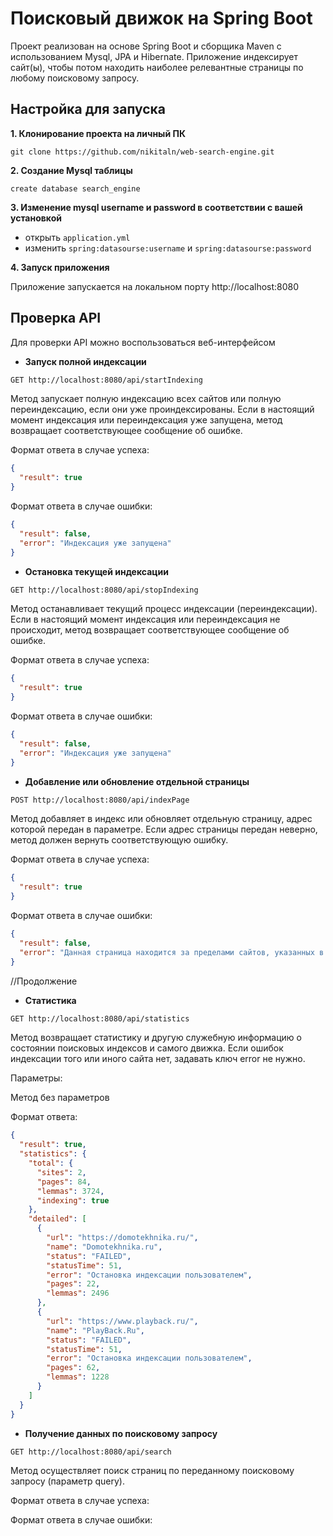 # Поисковый движок на Spring Boot

Проект реализован на основе Spring Boot и сборщика Maven с использованием Mysql, JPA и Hibernate. Приложение индексирует сайт(ы), чтобы потом находить наиболее релевантные страницы по любому поисковому запросу.

## Настройка для запуска

**1. Клонирование проекта на личный ПК**

```
git clone https://github.com/nikitaln/web-search-engine.git
```

**2. Создание Mysql таблицы**

```
create database search_engine
```

**3. Изменение mysql username и password в соответствии с вашей установкой**

+ открыть `application.yml`
+ изменить `spring:datasourse:username` и `spring:datasourse:password`

**4. Запуск приложения**

Приложение запускается на локальном порту http://localhost:8080

## Проверка API

Для проверки API можно воспользоваться веб-интерфейсом

* **Запуск полной индексации**

```bash
GET http://localhost:8080/api/startIndexing
```
Метод запускает полную индексацию всех сайтов или полную переиндексацию, если они уже проиндексированы.
Если в настоящий момент индексация или переиндексация уже запущена, метод возвращает соответствующее сообщение об ошибке. 

Формат ответа в случае успеха:

```json
{
  "result": true
}
```

Формат ответа в случае ошибки:

```json
{
  "result": false,
  "error": "Индексация уже запущена"
}
```

* **Остановка текущей индексации**

```bash
GET http://localhost:8080/api/stopIndexing
```

Метод останавливает текущий процесс индексации (переиндексации). Если в настоящий момент индексация или переиндексация
не происходит, метод возвращает соответствующее сообщение об ошибке.

Формат ответа в случае успеха:

```json
{
  "result": true
}
```

Формат ответа в случае ошибки:

```json
{
  "result": false,
  "error": "Индексация уже запущена"
}
```

* **Добавление или обновление отдельной страницы**

```bash
POST http://localhost:8080/api/indexPage
```

Метод добавляет в индекс или обновляет отдельную страницу, адрес которой передан в параметре.
Если адрес страницы передан неверно, метод должен вернуть соответствующую ошибку.

Формат ответа в случае успеха:

```json
{
  "result": true
}
```

Формат ответа в случае ошибки:

```json
{
  "result": false,
  "error": "Данная страница находится за пределами сайтов, указанных в конфигурационном файле"
}
```

//Продолжение

* **Статистика**

```bash
GET http://localhost:8080/api/statistics
```

Метод возвращает статистику и другую служебную информацию о состоянии поисковых индексов и самого движка.
Если ошибок индексации того или иного сайта нет, задавать ключ error не нужно.


Параметры:

Метод без параметров

Формат ответа:

```json
{
  "result": true,
  "statistics": {
    "total": {
      "sites": 2,
      "pages": 84,
      "lemmas": 3724,
      "indexing": true
    },
    "detailed": [
      {
        "url": "https://domotekhnika.ru/",
        "name": "Domotekhnika.ru",
        "status": "FAILED",
        "statusTime": 51,
        "error": "Остановка индексации пользователем",
        "pages": 22,
        "lemmas": 2496
      },
      {
        "url": "https://www.playback.ru/",
        "name": "PlayBack.Ru",
        "status": "FAILED",
        "statusTime": 51,
        "error": "Остановка индексации пользователем",
        "pages": 62,
        "lemmas": 1228
      }
    ]
  }
}
```

* **Получение данных по поисковому запросу**

```bash
GET http://localhost:8080/api/search
```

Метод осуществляет поиск страниц по переданному поисковому запросу (параметр query).

Формат ответа в случае успеха:


Формат ответа в случае ошибки:

